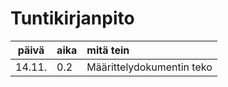 # Tuntikirjanpito

| päivä | aika | mitä tein  |
| :----:|:-----| :-----|
| 14.11. | 0.2    | Määrittelydokumentin teko |